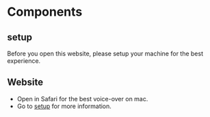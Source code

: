 
# Components

## setup
Before you open this website, please setup your machine for the best experience.


## Website
* Open in Safari for the best voice-over on mac.
* Go to [setup](https://iiyama12.github.io/cssttr/setup) for more information.
